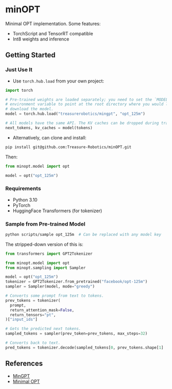 # minOPT

Minimal OPT implementation. Some features:

- TorchScript and TensorRT compatible
- Int8 weights and inference

## Getting Started

### Just Use It

- Use `torch.hub.load` from your own project:

```python
import torch

# Pre-trained weights are loaded separately; you need to set the `MODEL_DIR`
# environment variable to point at the root directory where you would like to
# download the model.
model = torch.hub.load("treasurerobotics/mingpt", "opt_125m")

# All models have the same API. The KV caches can be dropped during training.
next_tokens, kv_caches = model(tokens)
```

- Alternatively, can clone and install:

```bash
pip install git@github.com:Treasure-Robotics/minOPT.git
```

Then:

```python
from minopt.model import opt

model = opt("opt_125m")
```

### Requirements

- Python 3.10
- PyTorch
- HuggingFace Transformers (for tokenizer)

### Sample from Pre-trained Model

```bash
python scripts/sample opt_125m  # Can be replaced with any model key
```

The stripped-down version of this is:

```python
from transformers import GPT2Tokenizer

from minopt.model import opt
from minopt.sampling import Sampler

model = opt("opt_125m")
tokenizer = GPT2Tokenizer.from_pretrained("facebook/opt-125m")
sampler = Sampler(model, mode="greedy")

# Converts some prompt from text to tokens.
prev_tokens = tokenizer(
  prompt,
  return_attention_mask=False,
  return_tensors="pt",
)["input_ids"]

# Gets the predicted next tokens.
sampled_tokens = sampler(prev_token=prev_tokens, max_steps=32)

# Converts back to text.
pred_tokens = tokenizer.decode(sampled_tokens[0, prev_tokens.shape[1] :])
```

## References

- [MinGPT](https://github.com/karpathy/minGPT)
- [Minimal OPT](https://github.com/zphang/minimal-opt)
